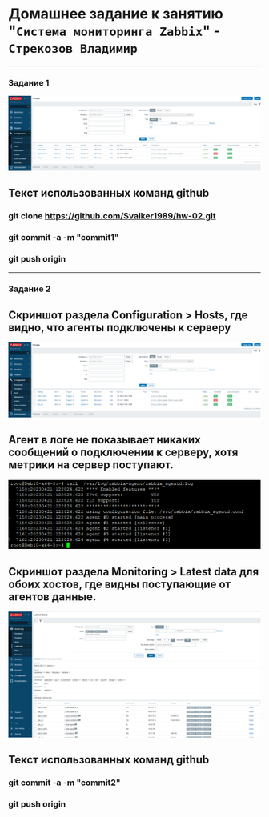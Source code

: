 # Домашнее задание к занятию "`Система мониторинга Zabbix`" - `Стрекозов Владимир`
---

### Задание 1

![alt text](https://github.com/Svalker1989/hw-02/blob/main/Z2%202%20hosts.PNG)
## Текст использованных команд github
### git clone https://github.com/Svalker1989/hw-02.git
### git commit -a -m "commit1"
### git push origin
---
### Задание 2
## Cкриншот раздела Configuration > Hosts, где видно, что агенты подключены к серверу
![alt text](https://github.com/Svalker1989/hw-02/blob/main/Z2%202%20hosts.PNG)
## Агент в логе не показывает никаких сообщений о подключении к серверу, хотя метрики на сервер поступают.
![alt text](https://github.com/Svalker1989/hw-02/blob/main/Z2%20agent%20log.PNG)
## Cкриншот раздела Monitoring > Latest data для обоих хостов, где видны поступающие от агентов данные.
![alt text](https://github.com/Svalker1989/hw-02/blob/main/Z2%20latest%20data.PNG)
## Текст использованных команд github
### git commit -a -m "commit2"
### git push origin

